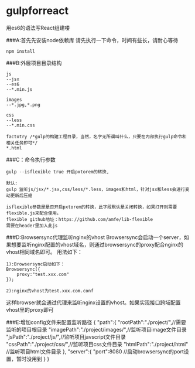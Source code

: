 # gulpforreact

用es6的语法写React组建喽

###A:首先先安装node依赖库
请先执行一下命令，时间有些长，请耐心等待

    npm install

###B:外层项目目录结构

    js
    --jsx
    --es6
    --*.min.js

    images
    --*.jpg,*.png

    css
    --less
    --*.min.css

    factotry /*gulp的构建工程目录，当然，名字无所谓叫什么，只要在内部执行gulp命令和相关任务即可*/
    *.html
    
###C：命令执行参数

    gulp --isflexible true 开启pxtorem的转换,
    
    默认:
    gulp 监听js/jsx/*.jsx,css/less/*.less，images和html，针对jsx和less会进行变动更新后压缩
    
    isflexible参数是是否开启pxtorem的转换，此字段默认是关闭转换，如果打开则需要flexible.js来配合使用。
    flexible github地址：https://github.com/amfe/lib-flexible
    需要在header里加入此js
    
###D:Browsersync代理监听nginx的vhost
Browsersync会启动一个server，如果想要监听nginx配置的vhost域名，则通过browsersync的proxy配合nginx的vhost相同域名即可。
用法如下：

    1):Browsersync启动如下：
    Browsersync({
        proxy:"test.xxx.com"
    });

    2):nginx的vhost为test.xxx.com.conf
这样browser就会通过代理来监听nginx设置的vhost。如果实现接口跨域配置vhost里的proxy即可
    
###E:增加config文件来配置监听路径
    {
        "path":{
          "rootPath":"./project/",//需要监听的项目根目录
          "imagePath":"./project/images/",//监听项目image文件目录
          "jsPath":"./project/js/",//监听项目javscript文件目录
          "cssPath":"./project/css/",//监听项目css文件目录
          "htmlPath":"./project/html" //监听项目html文件目录
        },
        "server":{
          "port":8080 //启动browsersync的port设置，暂时没用到
        }
    }
